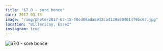 ```yaml
---
title: "67.0 - sore bonce"
date: 2017-03-18
image: "/img/photo/2017-03-18-f0cd09ada6942ca4139a904014f9bc67.jpg"
location: "Billericay, Essex"
instagram: true
---
```


![67.0 - sore bonce](/img/photo/2017-03-18-f0cd09ada6942ca4139a904014f9bc67.jpg)
